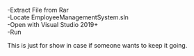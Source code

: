 -Extract File from Rar <br>
-Locate EmployeeManagementSystem.sln <br>
-Open with Visual Studio 2019+ <br>
-Run <br>

This is just for show in case if someone wants to keep it going.
